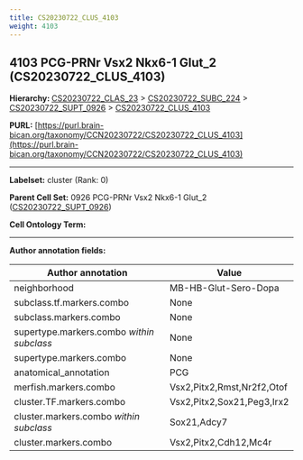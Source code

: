 ```yaml
---
title: CS20230722_CLUS_4103
weight: 4103
---
```

## 4103 PCG-PRNr Vsx2 Nkx6-1 Glut_2 (CS20230722_CLUS_4103)
<b>Hierarchy: </b>
[CS20230722_CLAS_23](../CS20230722_CLAS_23) >
[CS20230722_SUBC_224](../CS20230722_SUBC_224) >
[CS20230722_SUPT_0926](../CS20230722_SUPT_0926) >
[CS20230722_CLUS_4103](../CS20230722_CLUS_4103)

**PURL:** [https://purl.brain-bican.org/taxonomy/CCN20230722/CS20230722_CLUS_4103](https://purl.brain-bican.org/taxonomy/CCN20230722/CS20230722_CLUS_4103)

---


**Labelset:** cluster (Rank: 0)

**Parent Cell Set:** 0926 PCG-PRNr Vsx2 Nkx6-1 Glut_2 ([CS20230722_SUPT_0926](../CS20230722_SUPT_0926))



**Cell Ontology Term:** 

[MARKER GENES.]: #


---

[TRANSFERRED ANNOTATIONS.]: #


[AUTHOR ANNOTATION FIELDS.]: #


**Author annotation fields:**

| Author annotation | Value |
|-------------------|-------|
|neighborhood|MB-HB-Glut-Sero-Dopa|
|subclass.tf.markers.combo|None|
|subclass.markers.combo|None|
|supertype.markers.combo _within subclass_|None|
|supertype.markers.combo|None|
|anatomical_annotation|PCG|
|merfish.markers.combo|Vsx2,Pitx2,Rmst,Nr2f2,Otof|
|cluster.TF.markers.combo|Vsx2,Pitx2,Sox21,Peg3,Irx2|
|cluster.markers.combo _within subclass_|Sox21,Adcy7|
|cluster.markers.combo|Vsx2,Pitx2,Cdh12,Mc4r|
